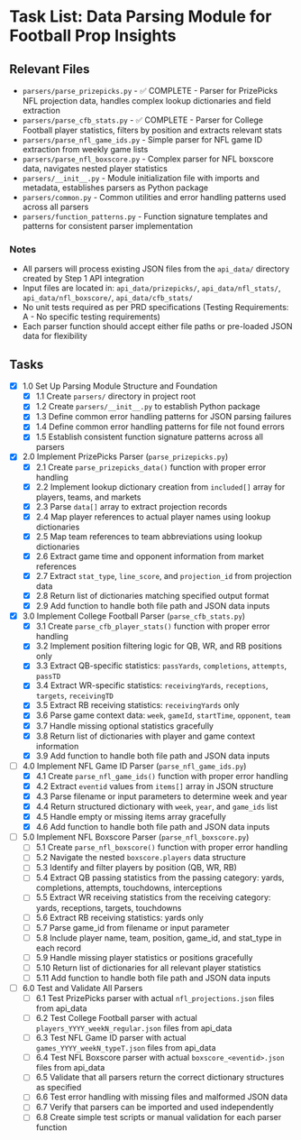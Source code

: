 # Task List: Data Parsing Module for Football Prop Insights

## Relevant Files

- `parsers/parse_prizepicks.py` - ✅ COMPLETE - Parser for PrizePicks NFL projection data, handles complex lookup dictionaries and field extraction
- `parsers/parse_cfb_stats.py` - ✅ COMPLETE - Parser for College Football player statistics, filters by position and extracts relevant stats
- `parsers/parse_nfl_game_ids.py` - Simple parser for NFL game ID extraction from weekly game lists
- `parsers/parse_nfl_boxscore.py` - Complex parser for NFL boxscore data, navigates nested player statistics
- `parsers/__init__.py` - Module initialization file with imports and metadata, establishes parsers as Python package
- `parsers/common.py` - Common utilities and error handling patterns used across all parsers
- `parsers/function_patterns.py` - Function signature templates and patterns for consistent parser implementation

### Notes

- All parsers will process existing JSON files from the `api_data/` directory created by Step 1 API integration
- Input files are located in: `api_data/prizepicks/`, `api_data/nfl_stats/`, `api_data/nfl_boxscore/`, `api_data/cfb_stats/`
- No unit tests required as per PRD specifications (Testing Requirements: A - No specific testing requirements)
- Each parser function should accept either file paths or pre-loaded JSON data for flexibility

## Tasks

- [x] 1.0 Set Up Parsing Module Structure and Foundation
  - [x] 1.1 Create `parsers/` directory in project root
  - [x] 1.2 Create `parsers/__init__.py` to establish Python package
  - [x] 1.3 Define common error handling patterns for JSON parsing failures
  - [x] 1.4 Define common error handling patterns for file not found errors
  - [x] 1.5 Establish consistent function signature patterns across all parsers

- [x] 2.0 Implement PrizePicks Parser (`parse_prizepicks.py`)
  - [x] 2.1 Create `parse_prizepicks_data()` function with proper error handling
  - [x] 2.2 Implement lookup dictionary creation from `included[]` array for players, teams, and markets
  - [x] 2.3 Parse `data[]` array to extract projection records
  - [x] 2.4 Map player references to actual player names using lookup dictionaries
  - [x] 2.5 Map team references to team abbreviations using lookup dictionaries
  - [x] 2.6 Extract game time and opponent information from market references
  - [x] 2.7 Extract `stat_type`, `line_score`, and `projection_id` from projection data
  - [x] 2.8 Return list of dictionaries matching specified output format
  - [x] 2.9 Add function to handle both file path and JSON data inputs

- [x] 3.0 Implement College Football Parser (`parse_cfb_stats.py`)
  - [x] 3.1 Create `parse_cfb_player_stats()` function with proper error handling
  - [x] 3.2 Implement position filtering logic for QB, WR, and RB positions only
  - [x] 3.3 Extract QB-specific statistics: `passYards`, `completions`, `attempts`, `passTD`
  - [x] 3.4 Extract WR-specific statistics: `receivingYards`, `receptions`, `targets`, `receivingTD`
  - [x] 3.5 Extract RB receiving statistics: `receivingYards` only
  - [x] 3.6 Parse game context data: `week`, `gameId`, `startTime`, `opponent`, `team`
  - [x] 3.7 Handle missing optional statistics gracefully
  - [x] 3.8 Return list of dictionaries with player and game context information
  - [x] 3.9 Add function to handle both file path and JSON data inputs

- [ ] 4.0 Implement NFL Game ID Parser (`parse_nfl_game_ids.py`)
  - [x] 4.1 Create `parse_nfl_game_ids()` function with proper error handling
  - [x] 4.2 Extract `eventid` values from `items[]` array in JSON structure
  - [x] 4.3 Parse filename or input parameters to determine week and year
  - [x] 4.4 Return structured dictionary with `week`, `year`, and `game_ids` list
  - [x] 4.5 Handle empty or missing items array gracefully
  - [x] 4.6 Add function to handle both file path and JSON data inputs

- [ ] 5.0 Implement NFL Boxscore Parser (`parse_nfl_boxscore.py`)
  - [ ] 5.1 Create `parse_nfl_boxscore()` function with proper error handling
  - [ ] 5.2 Navigate the nested `boxscore.players` data structure
  - [ ] 5.3 Identify and filter players by position (QB, WR, RB)
  - [ ] 5.4 Extract QB passing statistics from the passing category: yards, completions, attempts, touchdowns, interceptions
  - [ ] 5.5 Extract WR receiving statistics from the receiving category: yards, receptions, targets, touchdowns
  - [ ] 5.6 Extract RB receiving statistics: yards only
  - [ ] 5.7 Parse game_id from filename or input parameter
  - [ ] 5.8 Include player name, team, position, game_id, and stat_type in each record
  - [ ] 5.9 Handle missing player statistics or positions gracefully
  - [ ] 5.10 Return list of dictionaries for all relevant player statistics
  - [ ] 5.11 Add function to handle both file path and JSON data inputs

- [ ] 6.0 Test and Validate All Parsers
  - [ ] 6.1 Test PrizePicks parser with actual `nfl_projections.json` files from api_data
  - [ ] 6.2 Test College Football parser with actual `players_YYYY_weekN_regular.json` files from api_data
  - [ ] 6.3 Test NFL Game ID parser with actual `games_YYYY_weekN_typeT.json` files from api_data
  - [ ] 6.4 Test NFL Boxscore parser with actual `boxscore_<eventid>.json` files from api_data
  - [ ] 6.5 Validate that all parsers return the correct dictionary structures as specified
  - [ ] 6.6 Test error handling with missing files and malformed JSON data
  - [ ] 6.7 Verify that parsers can be imported and used independently
  - [ ] 6.8 Create simple test scripts or manual validation for each parser function